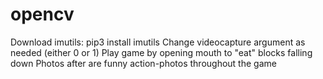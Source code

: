 # opencv
Download imutils: pip3 install imutils
Change videocapture argument as needed (either 0 or 1)
Play game by opening mouth to "eat" blocks falling down
Photos after are funny action-photos throughout the game